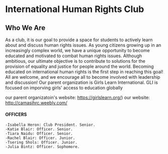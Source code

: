 <body>
<h1> International Human Rights Club </h1>
  
<h2> Who We Are</h2>
    As a club, it is our goal to provide a space for students to actively learn about and discuss human rights issues. As young citizens growing up in an increasingly complex world, we have a unique opportunity to become educated and motivated to combat human rights issues. Although ambitious, our ultimate objective is to contribute to solutions for the provision of equality and justice for people around the world. Becoming educated on international human rights is the first step in reaching this goal! All are welcome, and we encourage all to become involved with leadership and discussion!
    Our parent organization is Girls Learn International. GLI is focused on imporving girls' access to education globally
   
   
   
   our parent organizatoin's website: https://girlslearn.org/) 
   our website: http://camasihrc.weebly.com/
<h4>OFFICERS</h4>
  
    -Isabella Heron: Club President. Senior. 
    -Katie Blair: Officer. Senior.
    -Tiara Naidu: Officer. Senior.
    -Rachel Blair: Officer. Junior.
    -Tsering Shols: Officer. Junior.
    -Julia Bintz: Officer. Sophomore.




  
  
  </body>

